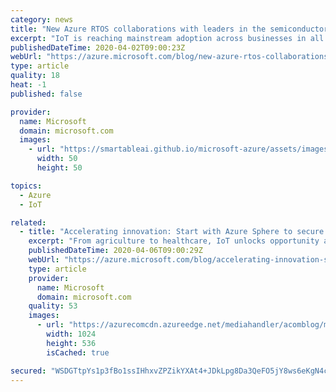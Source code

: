 ```yaml
---
category: news
title: "New Azure RTOS collaborations with leaders in the semiconductor industry"
excerpt: "IoT is reaching mainstream adoption across businesses in all market segments. Our vision is to enable Azure to be the world’s computer, giving businesses real-time visibility into every aspect of their operations, assets, and products. Businesses are harnessing signals from IoT devices of all shapes"
publishedDateTime: 2020-04-02T09:00:23Z
webUrl: "https://azure.microsoft.com/blog/new-azure-rtos-collaborations-with-leaders-in-the-semiconductor-industry/"
type: article
quality: 18
heat: -1
published: false

provider:
  name: Microsoft
  domain: microsoft.com
  images:
    - url: "https://smartableai.github.io/microsoft-azure/assets/images/organizations/microsoft.com-50x50.jpg"
      width: 50
      height: 50

topics:
  - Azure
  - IoT

related:
  - title: "Accelerating innovation: Start with Azure Sphere to secure IoT solutions"
    excerpt: "From agriculture to healthcare, IoT unlocks opportunity across every industry, delivering profound returns, such as increased productivity and efficiency, reduced costs, and even new business models. And with a projected 41.6 billion IoT connected devices by 2025, momentum continues to build.\r\n\r\nWhile"
    publishedDateTime: 2020-04-06T09:00:29Z
    webUrl: "https://azure.microsoft.com/blog/accelerating-innovation-start-with-azure-sphere-to-secure-iot-solutions/"
    type: article
    provider:
      name: Microsoft
      domain: microsoft.com
    quality: 53
    images:
      - url: "https://azurecomcdn.azureedge.net/mediahandler/acomblog/media/Default/blog/73aa9c0c-7e7e-4101-85bb-d9ca8bd9d769.jpg"
        width: 1024
        height: 536
        isCached: true

secured: "WSDGTtpYs1p3fBo1ssIHhxvZPZikYXAt4+JDkLpg8Da3QeFO5jY8ws6eKgN4cTFnR+qdpfoO1b4fS18WY79TiMKA5xgml9GGf+5StuIiq/+AHepusKndnNhUVOqjtZzuaa1/kZsibrVMDjp1WZIWsKPMRzC4sCPUx3pazrcb0qw5epT+LU+xE/jJXCR/+Um8SnxX/bWFHB3gAceiDsVv6ZT8Vtw4FiZ/eNQPb16lmJ83RCNKBiwCwyNEG9GIzw4Na+1AyiqYmTY1rZccVmmFlCrIeejf9lqy/qDMRFsrUh8ZLL0EkSo0P/KrHkZPU5Dp04K7HTnQfNH897R+WyTmqA==;BAMcDIKQcrQvmsmxb0j7Zw=="
---
```


